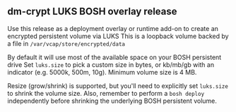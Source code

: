 ## dm-crypt LUKS BOSH overlay release

Use this release as a deployment overlay or runtime add-on to create an encrypted persistent volume via LUKS
This is a loopback volume backed by a file in `/var/vcap/store/encrypted/data`

By default it will use most of the available space on your BOSH persistent drive
Set `luks.size` to pick a custom size in bytes, or kb/mb/gb with an indicator (e.g. 5000k, 500m, 10g).
Minimum volume size is 4 MB.

Resize (grow/shrink) is supported, but you'll need to explicitly set `luks.size` to shrink the volume size.
Also, remember to perform a `bosh deploy` independently before shrinking the underlying BOSH persistent volume.


